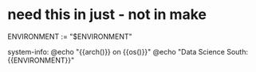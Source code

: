 
#  need this in just - not in make
ENVIRONMENT := "$ENVIRONMENT"

system-info:
  @echo "{{arch()}} on {{os()}}"
  @echo "Data Science South: {{ENVIRONMENT}}"
